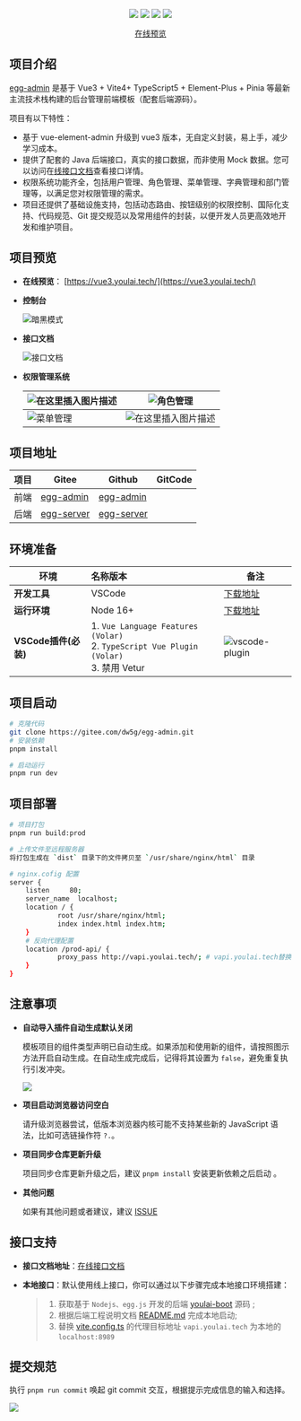 <p align="center">
    <img src="https://img.shields.io/badge/Vue-3.3.1-brightgreen.svg"/>
    <img src="https://img.shields.io/badge/Vite-4.3.5-green.svg"/>
    <img src="https://img.shields.io/badge/Element Plus-2.3.6-blue.svg"/>
    <img src="https://img.shields.io/badge/license-MIT-green.svg"/>
</p>
<p align="center">
 <a target="_blank" href="http://vue3.youlai.tech">在线预览</a> 
</p>



## 项目介绍

[egg-admin](https://gitee.com/dw5g/egg-admin) 是基于 Vue3 + Vite4+ TypeScript5 + Element-Plus + Pinia 等最新主流技术栈构建的后台管理前端模板（配套后端源码）。

项目有以下特性：

- 基于 vue-element-admin 升级到 vue3 版本，无自定义封装，易上手，减少学习成本。
- 提供了配套的 Java 后端接口，真实的接口数据，而非使用 Mock 数据。您可以访问在[线接口文档](https://www.apifox.cn/apidoc/shared-195e783f-4d85-4235-a038-eec696de4ea5)查看接口详情。
- 权限系统功能齐全，包括用户管理、角色管理、菜单管理、字典管理和部门管理等，以满足您对权限管理的需求。
- 项目还提供了基础设施支持，包括动态路由、按钮级别的权限控制、国际化支持、代码规范、Git 提交规范以及常用组件的封装，以便开发人员更高效地开发和维护项目。

## 项目预览

- **在线预览**： [https://vue3.youlai.tech/](https://vue3.youlai.tech/)

- **控制台**

  ![暗黑模式](https://foruda.gitee.com/images/1687755822903300961/a4d63e22_716974.png)

- **接口文档**

  ![接口文档](https://foruda.gitee.com/images/1687755822857820115/96054330_716974.png)



- **权限管理系统**

  |![在这里插入图片描述](https://foruda.gitee.com/images/1687755822816437081/b7620905_716974.png) | ![角色管理](https://foruda.gitee.com/images/1687755822852085747/c13a4d19_716974.png) |
  | ------------------------------------------------------ | ------------------------------------------------------ |
  | ![菜单管理](https://foruda.gitee.com/images/1687755822966247550/4d4f8118_716974.png) | ![在这里插入图片描述](https://foruda.gitee.com/images/1687755822828758939/8035a91f_716974.png)

## 项目地址

| 项目 | Gitee                                                        | Github                                                       | GitCode                                                      |
| ---- | ------------------------------------------------------------ | ------------------------------------------------------------ | ------------------------------------------------------------ |
| 前端 | [egg-admin](https://gitee.com/youlaiorg/vue3-element-admin) | [egg-admin](https://github.com/nodewe/egg-admin) |
| 后端 | [egg-server](https://gitee.com/dw5g/egg-server)       | [egg-server](https://github.com/nodewe/egg-server) |
## 环境准备

| 环境                 | 名称版本                                                     | 备注                                                         |
| -------------------- | :----------------------------------------------------------- | ------------------------------------------------------------ |
| **开发工具**         | VSCode                                                       | [下载地址](https://code.visualstudio.com/Download)           |
| **运行环境**         | Node 16+                                                     | [下载地址](http://nodejs.cn/download)                        |
| **VSCode插件(必装)** | 1. `Vue Language Features (Volar) ` <br/> 2. `TypeScript Vue Plugin (Volar) `  <br/>3. 禁用 Vetur | ![vscode-plugin](https://foruda.gitee.com/images/1687755823108948048/d0198b2d_716974.png) |


## 项目启动

```bash
# 克隆代码
git clone https://gitee.com/dw5g/egg-admin.git
# 安装依赖
pnpm install

# 启动运行
pnpm run dev
```

## 项目部署

```bash
# 项目打包
pnpm run build:prod

# 上传文件至远程服务器
将打包生成在 `dist` 目录下的文件拷贝至 `/usr/share/nginx/html` 目录

# nginx.cofig 配置
server {
	listen     80;
	server_name  localhost;
	location / {
			root /usr/share/nginx/html;
			index index.html index.htm;
	}
	# 反向代理配置
	location /prod-api/ {
			proxy_pass http://vapi.youlai.tech/; # vapi.youlai.tech替换成你的后端API地址
	}
}
```



## 注意事项

- **自动导入插件自动生成默认关闭**

  模板项目的组件类型声明已自动生成。如果添加和使用新的组件，请按照图示方法开启自动生成。在自动生成完成后，记得将其设置为 `false`，避免重复执行引发冲突。

  ![](https://foruda.gitee.com/images/1687755823137387608/412ea803_716974.png)

- **项目启动浏览器访问空白**

  请升级浏览器尝试，低版本浏览器内核可能不支持某些新的 JavaScript 语法，比如可选链操作符 `?.`。

- **项目同步仓库更新升级**

  项目同步仓库更新升级之后，建议 `pnpm install` 安装更新依赖之后启动 。

- **其他问题**

  如果有其他问题或者建议，建议 [ISSUE](https://gitee.com/youlaiorg/vue3-element-admin/issues/new)

## 接口支持

- **接口文档地址**：[在线接口文档](https://apifox.com/apidoc/shared-1def4193-8e3e-4cde-9ed1-92faf42b3db6)

- **本地接口**：默认使用线上接口，你可以通过以下步骤完成本地接口环境搭建：

  > 1. 获取基于 `Nodejs、egg.js` 开发的后端 [youlai-boot](https://gitee.com/dw5g/egg-server.git) 源码 ;
  > 2. 根据后端工程说明文档 [README.md](https://gitee.com/dw5g/egg-server/blob/master/README.md) 完成本地启动; 
  > 3. 替换 [vite.config.ts](vite.config.ts) 的代理目标地址 `vapi.youlai.tech` 为本地的 `localhost:8989`






## 提交规范

执行 `pnpm run commit` 唤起 git commit 交互，根据提示完成信息的输入和选择。

![](https://foruda.gitee.com/images/1687755823165218215/c1705416_716974.png)


